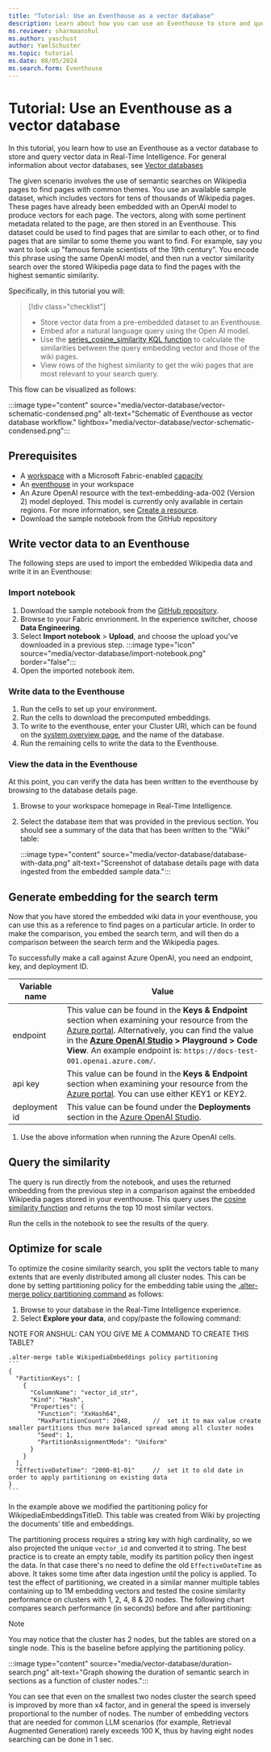 ```yaml
---
title: "Tutorial: Use an Eventhouse as a vector database"
description: Learn about how you can use an Eventhouse to store and query vector data in Real-Time Intelligence.
ms.reviewer: sharmaanshul
ms.author: yaschust
author: YaelSchuster
ms.topic: tutorial
ms.date: 08/05/2024
ms.search.form: Eventhouse
---
```

# Tutorial: Use an Eventhouse as a vector database

In this tutorial, you learn how to use an Eventhouse as a vector database to store and query vector data in Real-Time Intelligence. For general information about vector databases, see [Vector databases](vector-database.md)

The given scenario involves the use of semantic searches on Wikipedia pages to find pages with common themes. You use an available sample dataset, which includes vectors for tens of thousands of Wikipedia pages. These pages have already been embedded with an OpenAI model to produce vectors for each page. The vectors, along with some pertinent metadata related to the page, are then stored in an Eventhouse. This dataset could be used to find pages that are similar to each other, or to find pages that are similar to some theme you want to find. For example, say you want to look up "famous female scientists of the 19th century". You encode this phrase using the same OpenAI model, and then run a vector similarity search over the stored Wikipedia page data to find the pages with the highest semantic similarity.

Specifically, in this tutorial you will:

> [!div class="checklist"]
>
> * Store vector data from a pre-embedded dataset to an Eventhouse.
> * Embed afor a natural language query using the Open AI model.
> * Use the [series_cosine_similarity KQL function](/azure/data-explorer/kusto/query/series-cosine-similarity-function) to calculate the similarities between the query embedding vector and those of the wiki pages.
> * View rows of the highest similarity to get the wiki pages that are most relevant to your search query.

This flow can be visualized as follows:

:::image type="content" source="media/vector-database/vector-schematic-condensed.png" alt-text="Schematic of Eventhouse as vector database workflow."  lightbox="media/vector-database/vector-schematic-condensed.png":::

## Prerequisites

* A [workspace](../get-started/create-workspaces.md) with a Microsoft Fabric-enabled [capacity](../enterprise/licenses.md#capacity)
* An [eventhouse](create-eventhouse.md) in your workspace
* An Azure OpenAI resource with the text-embedding-ada-002 (Version 2) model deployed. This model is currently only available in certain regions. For more information, see [Create a resource](/azure/ai-services/openai/how-to/create-resource).
* Download the sample notebook from the GitHub repository

## Write vector data to an Eventhouse

The following steps are used to import the embedded Wikipedia data and write it in an Eventhouse:

### Import notebook

1. Download the sample notebook from the [GitHub repository]().
1. Browse to your Fabric envrionment. In the experience switcher, choose **Data Engineering**.
1. Select **Import notebook** > **Upload**, and choose the upload you've downloaded in a previous step. :::image type="icon" source="media/vector-database/import-notebook.png" border="false":::
1. Open the imported notebook item.

### Write data to the Eventhouse

1. Run the cells to set up your environment.
1. Run the cells to download the precomputed embeddings.
1. To write to the eventhouse, enter your Cluster URI, which can be found on the [system overview page](manage-monitor-eventhouse.md#view-system-overview-details-for-an-eventhouse), and the name of the database.
1. Run the remaining cells to write the data to the Eventhouse.

### View the data in the Eventhouse

At this point, you can verify the data has been written to the eventhouse by browsing to the database details page. 
1. Browse to your workspace homepage in Real-Time Intelligence.
1. Select the database item that was provided in the previous section. You should see a summary of the data that has been written to the "Wiki" table:

    :::image type="content" source="media/vector-database/database-with-data.png" alt-text="Screenshot of database details page with data ingested from the embedded sample data.":::

## Generate embedding for the search term

Now that you have stored the embedded wiki data in your eventhouse, you can use this as a reference to find pages on a particular article. In order to make the comparison, you embed the search term, and will then do a comparison between the search term and the Wikipedia pages.

To successfully make a call against Azure OpenAI, you need an endpoint, key, and deployment ID.

| Variable name	| Value |
|---|---|
| endpoint	|This value can be found in the **Keys & Endpoint** section when examining your resource from the [Azure portal](https://ms.portal.azure.com/). Alternatively, you can find the value in the **[Azure OpenAI Studio](https://oai.azure.com/) > Playground > Code View**. An example endpoint is: `https://docs-test-001.openai.azure.com/`. |
| api key |	This value can be found in the **Keys & Endpoint** section when examining your resource from the [Azure portal](https://ms.portal.azure.com/). You can use either KEY1 or KEY2. |
| deployment id | This value can be found under the **Deployments** section in the [Azure OpenAI Studio](https://oai.azure.com/). |

1. Use the above information when running the Azure OpenAI cells. 

## Query the similarity

The query is run directly from the notebook, and uses the returned embedding from the previous step in a comparison against the embedded Wikipedia pages stored in your eventhouse. This query uses the [cosine similarity function](/azure/data-explorer/kusto/query/series-cosine-similarity-function) and returns the top 10 most similar vectors.

Run the cells in the notebook to see the results of the query. 

## Optimize for scale

To optimize the cosine similarity search, you split the vectors table to many extents that are evenly distributed among all cluster nodes. This can be done by setting partitioning policy for the embedding table using the [.alter-merge policy partitioning command](/azure/data-explorer/kusto/management/alter-merge-table-partitioning-policy-command) as follows:

1. Browse to your database in the Real-Time Intelligence experience.
1. Select **Explore your data**, and copy/paste the following command:

NOTE FOR ANSHUL: CAN YOU GIVE ME A COMMAND TO CREATE THIS TABLE?

~~~kusto
.alter-merge table WikipediaEmbeddings policy partitioning  
``` 
{ 
  "PartitionKeys": [ 
    { 
      "ColumnName": "vector_id_str", 
      "Kind": "Hash", 
      "Properties": { 
        "Function": "XxHash64", 
        "MaxPartitionCount": 2048,      //  set it to max value create smaller partitions thus more balanced spread among all cluster nodes 
        "Seed": 1, 
        "PartitionAssignmentMode": "Uniform" 
      } 
    } 
  ], 
  "EffectiveDateTime": "2000-01-01"     //  set it to old date in order to apply partitioning on existing data 
} 
``` 
~~~

In the example above we modified the partitioning policy for WikipediaEmbeddingsTitleD. This table was created from Wiki by projecting the documents’ title and embeddings.

The partitioning process requires a string key with high cardinality, so we also projected the unique `vector_id` and converted it to string. The best practice is to create an empty table, modify its partition policy then ingest the data. In that case there's no need to define the old `EffectiveDateTime` as above. It takes some time after data ingestion until the policy is applied.  To test the effect of partitioning, we created in a similar manner multiple tables containing up to 1M embedding vectors and tested the cosine similarity performance on clusters with 1, 2, 4, 8 & 20 nodes.
The following chart compares search performance (in seconds) before and after partitioning:

> [!NOTE]
> You may notice that the cluster has 2 nodes, but the tables are stored on a single node. This is the baseline before applying the partitioning policy.

:::image type="content" source="media/vector-database/duration-search.png" alt-text="Graph showing the duration of semantic search in sections as a function of cluster nodes.":::

You can see that even on the smallest two nodes cluster the search speed is improved by more than x4 factor, and in general the speed is inversely proportional to the number of nodes. The number of embedding vectors that are needed for common LLM scenarios (for example, Retrieval Augmented Generation) rarely exceeds 100 K, thus by having eight nodes searching can be done in 1 sec.

 
